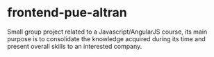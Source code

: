 # frontend-pue-altran
Small group project related to a Javascript/AngularJS course, its main purpose is to consolidate the knowledge acquired during its time and present overall skills to an interested company.
